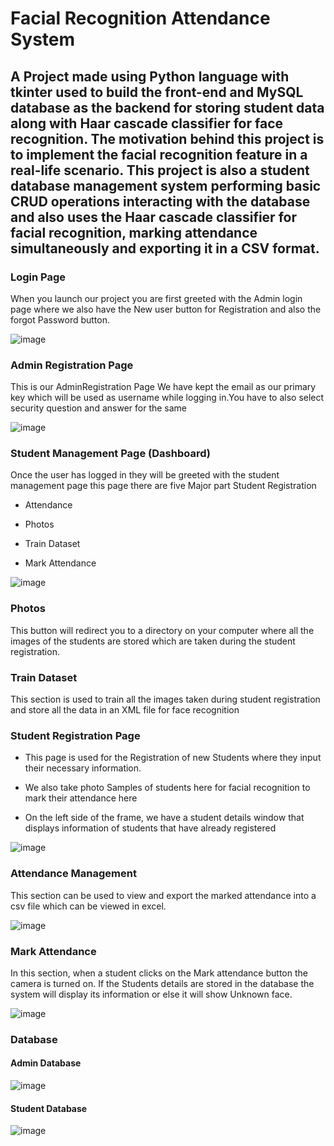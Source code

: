 # Facial Recognition Attendance System 
## A Project made using Python language with tkinter used to build the front-end and MySQL database as the backend for storing student data along with Haar cascade classifier for face recognition. The motivation behind this project is to implement the facial recognition feature in a real-life scenario. This project is also a student database management system performing basic CRUD operations interacting with the database and also uses the Haar cascade classifier for facial recognition, marking attendance simultaneously and exporting it in a CSV format.



### Login Page
When you launch our project you are first greeted with the Admin login page where we also have the New user button for Registration and also the forgot Password button.

![image](https://github.com/SanskarPawaskar/Face-Recoginition-Attendance-System/assets/74868217/73ca3023-1545-4705-bcb0-03da24d6ba9b)

### Admin Registration Page
This is our AdminRegistration Page
We have kept the email as our primary key which will be used as username while logging in.You have to also select security question and answer for the same

![image](https://github.com/SanskarPawaskar/Face-Recoginition-Attendance-System/assets/74868217/98a7e680-55ff-418f-81d2-d775e14fd2f6)

### Student Management Page (Dashboard)
Once the user has logged in they will be greeted with the student management page this page there are five Major part
Student Registration

* Attendance

* Photos

* Train Dataset

* Mark Attendance


![image](https://github.com/SanskarPawaskar/Face-Recoginition-Attendance-System/assets/74868217/b61dd99a-0adb-4f10-b502-2ff5c01c3053)

### Photos

This button will redirect you to a directory on your computer where all the images of the students are stored which are taken during the student registration.

### Train Dataset

This section is used to train all the images taken during student registration and store all the data in an XML file for face recognition

### Student Registration Page
* This page is used for the Registration of new Students where they input their necessary information.
  
* We also take photo Samples of students here for facial recognition to mark their attendance here
  
* On the left side of the frame, we have a student details window that displays information of students that have already registered


![image](https://github.com/SanskarPawaskar/Face-Recoginition-Attendance-System/assets/74868217/0a96ebd6-6665-48ef-9f10-f4beef45d48e)


### Attendance Management

This section can be used to view and export the marked attendance into a csv file which can be viewed in excel.

![image](https://github.com/SanskarPawaskar/Face-Recoginition-Attendance-System/assets/74868217/c5a51029-3445-417e-8b90-395e7b69adc6)

### Mark Attendance

In this section, when a student clicks on the Mark attendance button the camera is turned on. If the Students details are stored in the database the system will display its information or else it will show Unknown face.


![image](https://github.com/SanskarPawaskar/Face-Recoginition-Attendance-System/assets/74868217/0bc50746-e935-4cff-9f68-97aa8c922074)

### Database


#### Admin Database

![image](https://github.com/SanskarPawaskar/Face-Recoginition-Attendance-System/assets/74868217/3a72c3a7-64fe-44b6-90fe-a550fb1b0095)

#### Student Database

![image](https://github.com/SanskarPawaskar/Face-Recoginition-Attendance-System/assets/74868217/5ece24ee-3406-4a81-9b8e-eef93b2da536)





